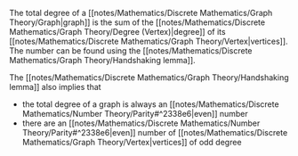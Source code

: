 The total degree of a [[notes/Mathematics/Discrete Mathematics/Graph Theory/Graph|graph]] is the sum of the [[notes/Mathematics/Discrete Mathematics/Graph Theory/Degree (Vertex)|degree]]  of its [[notes/Mathematics/Discrete Mathematics/Graph Theory/Vertex|vertices]]. The number can be found using the [[notes/Mathematics/Discrete Mathematics/Graph Theory/Handshaking lemma]].

The [[notes/Mathematics/Discrete Mathematics/Graph Theory/Handshaking lemma]] also implies that
- the total degree of a graph is always an [[notes/Mathematics/Discrete Mathematics/Number Theory/Parity#^2338e6|even]] number 
- there are an [[notes/Mathematics/Discrete Mathematics/Number Theory/Parity#^2338e6|even]] number of [[notes/Mathematics/Discrete Mathematics/Graph Theory/Vertex|vertices]] of odd degree
